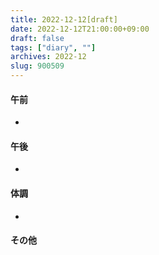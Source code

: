 ```yaml
---
title: 2022-12-12[draft]
date: 2022-12-12T21:00:00+09:00
draft: false
tags: ["diary", ""]
archives: 2022-12
slug: 900509
---
```

#### 午前
- 
#### 午後
- 
#### 体調
- 
#### その他